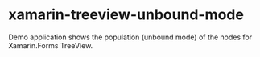 # xamarin-treeview-unbound-mode
Demo application shows the population (unbound mode) of the nodes for Xamarin.Forms TreeView. 

